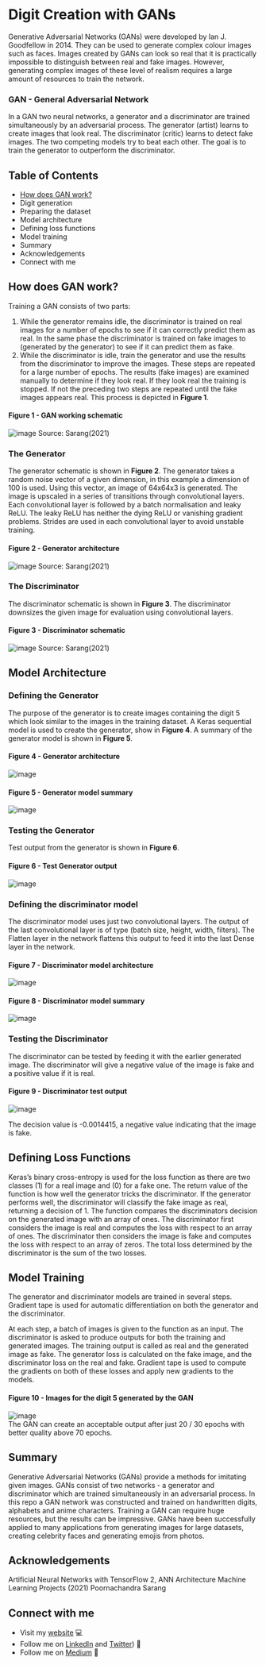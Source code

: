# Digit Creation with GANs
Generative Adversarial Networks (GANs) were developed by Ian J. Goodfellow in 2014. They can be used to generate complex colour images such as faces. Images created by GANs can look so real that it is practically impossible to distinguish between real and fake images. However, generating complex images of these level of realism requires a large amount of resources to train the network.

### GAN - General Adversarial Network
In a GAN two neural networks, a generator and a discriminator are trained simultaneously by an adversarial process. The generator (artist) learns to create images that look real. The discriminator (critic) learns to detect fake images. The two competing models try to beat each other. The goal is to train the generator to outperform the discriminator.

## Table of Contents
* [How does GAN work?](#How-does-GAN-work?)
* Digit generation
* Preparing the dataset
* Model architecture
* Defining loss functions
* Model training
* Summary
* Acknowledgements
* Connect with me

## How does GAN work?
Training a GAN consists of two parts:
1.	While the generator remains idle, the discriminator is trained on real images for a number of epochs to see if it can correctly predict them as real. In the same phase the discriminator is trained on fake images to (generated by the generator) to see if it can predict them as fake.
2.	While the discriminator is idle, train the generator and use the results from the discriminator to improve the images.
These steps are repeated for a large number of epochs. The results (fake images) are examined manually to determine if they look real. If they look real the training is stopped. If not the preceding two steps are repeated until the fake images appears real. This process is depicted in **Figure 1**.

#### Figure 1 - GAN working schematic
![image](https://user-images.githubusercontent.com/94609839/188701299-bfa198fe-0ac1-4de6-8b27-833fc4ee4c0f.png)
Source: Sarang(2021)

### The Generator
The generator schematic is shown in **Figure 2**.
The generator takes a random noise vector of a given dimension, in this example a dimension of 100 is used. Using this vector, an image of 64x64x3 is generated. The image is upscaled in a series of transitions through convolutional layers. Each convolutional layer is followed by a batch normalisation and leaky ReLU. The leaky ReLU has neither the dying ReLU or vanishing gradient problems. Strides are used in each convolutional layer to avoid unstable training.

#### Figure 2 - Generator architecture
![image](https://user-images.githubusercontent.com/94609839/188701598-507bd723-22a3-4165-abfe-1f8646af73eb.png)
Source: Sarang(2021)

### The Discriminator
The discriminator schematic is shown in **Figure 3**.
The discriminator downsizes the given image for evaluation using convolutional layers.

#### Figure 3 - Discriminator schematic
![image](https://user-images.githubusercontent.com/94609839/188701772-da88e326-a643-4817-ab86-f8c66828da94.png)
Source: Sarang(2021)

## Model Architecture
### Defining the Generator
The purpose of the generator is to create images containing the digit 5 which look similar to the images in the training dataset.
A Keras sequential model is used to create the generator, show in **Figure 4**. A summary of the generator model is shown in **Figure 5**.

#### Figure 4 - Generator architecture
![image](https://user-images.githubusercontent.com/94609839/188702120-1b9724ed-72dd-41b9-9733-2b93d63878c5.png)

#### Figure 5 - Generator model summary
![image](https://user-images.githubusercontent.com/94609839/188702186-fee31ba3-3955-499a-9cb3-7177dc696277.png)

### Testing the Generator
Test output from the generator is shown in **Figure 6**.

#### Figure 6 - Test Generator output
![image](https://user-images.githubusercontent.com/94609839/188702344-10e22da4-a5cb-4d91-b3ca-4326790d9454.png)

### Defining the discriminator model
The discriminator model uses just two convolutional layers. The output of the last convolutional layer is of type (batch size, height, width, filters). The Flatten layer in the network flattens this output to feed it into the last Dense layer in the network.

#### Figure 7 - Discriminator model architecture
![image](https://user-images.githubusercontent.com/94609839/188702471-020251bc-f17a-4b50-a69b-183156c281bb.png)

#### Figure 8 - Discriminator model summary
![image](https://user-images.githubusercontent.com/94609839/188702531-79723fe0-2294-4278-81aa-e285541d7acb.png)

### Testing the Discriminator
The discriminator can be tested by feeding it with the earlier generated image.
The discriminator will give a negative value of the image is fake and a positive value if it is real. 

#### Figure 9 - Discriminator test output

![image](https://user-images.githubusercontent.com/94609839/188702614-007f659c-526c-4ef1-a73e-17d000566793.png)

The decision value is -0.0014415, a negative value indicating that the image is fake. 

## Defining Loss Functions
Keras’s binary cross-entropy is used for the loss function as there are two classes (1) for a real image and (0) for a fake one.  The return value of the function is how well the generator tricks the discriminator. If the generator performs well, the discriminator will classify the fake image as real, returning a decision of 1. The function compares the discriminators decision on the generated image with an array of ones.
The discriminator first considers the image is real and computes the loss with respect to an array of ones. The discriminator then considers the image is fake and computes the loss with respect to an array of zeros. The total loss determined by the discriminator is the sum of the two losses.

## Model Training
The generator and discriminator models are trained in several steps. Gradient tape is used for automatic differentiation on both the generator and the discriminator. 

At each step, a batch of images is given to the function as an input. The discriminator is asked to produce outputs for both the training and generated images. The training output is called as real and the generated image as fake. The generator loss is calculated on the fake image, and the discriminator loss on the real and fake. Gradient tape is used to compute the gradients on both of these losses and apply new gradients to the models.

#### Figure 10 - Images for the digit 5 generated by the GAN
![image](https://user-images.githubusercontent.com/94609839/188951693-a5ddf37a-3ff5-45cc-8894-c6f326f49031.png)
<br>
The GAN can create an acceptable output after just 20 / 30 epochs with better quality above 70 epochs.

## Summary
Generative Adversarial Networks (GANs) provide a methods for imitating given images. GANs consist of two networks - a generator and discriminator which are trained simultaneously in an adversarial process. In this repo a GAN network was constructed and trained on handwritten digits, alphabets and anime characters. Training a GAN can require huge resources, but the results can be impressive. GANs have been successfully applied to many applications from generating images for large datasets, creating celebrity faces and generating emojis from photos.

## Acknowledgements
Artificial Neural Networks with TensorFlow 2, ANN Architecture Machine Learning Projects (2021) Poornachandra Sarang

## Connect with me
*	Visit my [website](https://www.matthewbishop.info) 💻
*	Follow me on [LinkedIn](https://www.linkedin.com/in/matthewbishop58/) and [Twitter](https://twitter.com/Matthewbishop58)) 🐤
*	Follow me on [Medium](https://medium.com/@matthewbishop58) 📕
